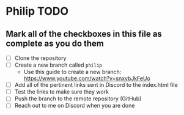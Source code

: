 # Philip TODO

## Mark all of the checkboxes in this file as complete as you do them

-   [ ] Clone the repository
-   [ ] Create a new branch called `philip`
    -   Use this guide to create a new branch: https://www.youtube.com/watch?v=snxybJkFeUo
-   [ ] Add all of the pertinent links sent in Discord to the index.html file
-   [ ] Test the links to make sure they work
-   [ ] Push the branch to the remote repository (GitHub)
-   [ ] Reach out to me on Discord when you are done
